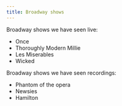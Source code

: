 ```yaml
---
title: Broadway shows
---
```


Broadway shows we have seen live:

* Once
* Thoroughly Modern Millie
* Les Miserables
* Wicked

Broadway shows we have seen recordings:

* Phantom of the opera
* Newsies
* Hamilton
